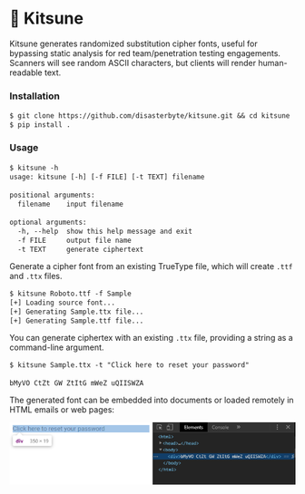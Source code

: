 # 🦊 Kitsune

Kitsune generates randomized substitution cipher fonts, useful for bypassing static analysis for red team/penetration testing engagements. Scanners will see random ASCII characters, but clients will render human-readable text.

### Installation

```console
$ git clone https://github.com/disasterbyte/kitsune.git && cd kitsune
$ pip install .
```

### Usage

```console
$ kitsune -h
usage: kitsune [-h] [-f FILE] [-t TEXT] filename

positional arguments:
  filename    input filename

optional arguments:
  -h, --help  show this help message and exit
  -f FILE     output file name
  -t TEXT     generate ciphertext
```

Generate a cipher font from an existing TrueType file, which will create `.ttf` and `.ttx` files. 

```console
$ kitsune Roboto.ttf -f Sample
[+] Loading source font...
[+] Generating Sample.ttx file...
[+] Generating Sample.ttf file...
```

You can generate ciphertex with an existing `.ttx` file, providing a string as a command-line argument.

```console
$ kitsune Sample.ttx -t "Click here to reset your password"

bMyVO CtZt GW ZtItG mWeZ uQIISWZA
```


The generated font can be embedded into documents or loaded remotely in HTML emails or web pages:

![seeing is believing](example.png)
